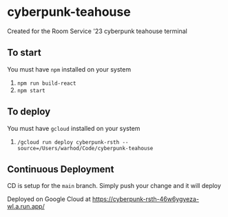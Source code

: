 # cyberpunk-teahouse
Created for the Room Service '23 cyberpunk teahouse terminal


## To start

You must have `npm` installed on your system
1. `npm run build-react`
2. `npm start`

## To deploy
You must have `gcloud` installed on your system

1. `/gcloud run deploy cyberpunk-rsth --source=/Users/warhod/Code/cyberpunk-teahouse`

## Continuous Deployment
CD is setup for the `main` branch. Simply push your change and it will deploy

Deployed on Google Cloud at https://cyberpunk-rsth-46w6ygyeza-wl.a.run.app/
